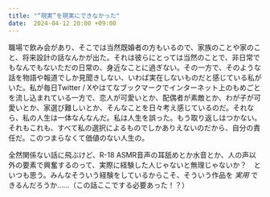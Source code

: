 ```yaml
---
title: "“現実”を現実にできなかった"
date:  2024-04-12 20:00 +09:00
---
```


職場で飲み会があり、そこでは当然既婚者の方もいるので、家族のことや家のこと、将来設計の話なんかが出た。それは彼らにとっては当然のことで、非日常でもなんでもないただの日常の、身近なことに過ぎない。その一方で、そのような話を物語や報道でしか見聞きしない、いわば実在しないものだと感じている私がいた。私が毎日Twitter / Xやはてなブックマークでインターネット上のもめごとを流し込まれている一方で、恋人が可愛いとか、配偶者が素敵とか、わが子が可愛いとか、家選び難しいとか、そんなことを日々考え感じているのだ。それなら、私の人生は一体なんなんだ。私は人生を誤った。もう取り返しはつかない。それもこれも、すべて私の選択によるものでしかありえないのだから、自分の責任だ。このつまらなくて価値のない人生の。

全然関係ない話に飛ぶけど、R-18 ASMR音声の耳舐めとか水音とか、人の声以外の要素で興奮するのって、実際に経験した人じゃないと無理じゃないか？　といつも思う。みんなそういう経験をしているからこそ、そういう作品を _実用_ できるんだろうか……（この話ここでする必要あった！？）
